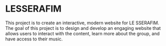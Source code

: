 # LESSERAFIM


This project is to create an interactive, modern website for LE SSERAFIM. The goal of this project is to design and develop an engaging website that allows users to interact with the content, learn more about the group, and have access to their music. 
